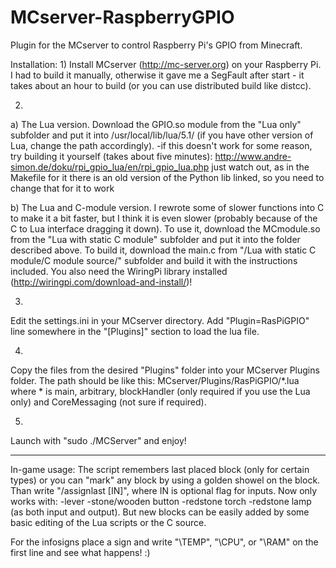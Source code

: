 MCserver-RaspberryGPIO
======================

Plugin for the MCserver to control Raspberry Pi's GPIO from Minecraft.

Installation:
1)
Install MCserver (http://mc-server.org) on your Raspberry Pi.
I had to build it manually, otherwise it gave me a SegFault after start - it takes about an hour to build (or you can use distributed build like distcc).

2)
a) The Lua version.
Download the GPIO.so module from the "Lua only" subfolder and put it into /usr/local/lib/lua/5.1/ (if you have other version of Lua, change the path accordingly).
-if this doesn't work for some reason, try building it yourself (takes about five minutes): http://www.andre-simon.de/doku/rpi_gpio_lua/en/rpi_gpio_lua.php
 just watch out, as in the Makefile for it there is an old version of the Python lib linked, so you need to change that for it to work

b) The Lua and C-module version.
I rewrote some of slower functions into C to make it a bit faster, but I think it is even slower (probably because of the C to Lua interface dragging it down).
To use it, download the MCmodule.so from the "Lua with static C module" subfolder and put it into the folder described above.
To build it, download the main.c from "/Lua with static C module/C module source/" subfolder and build it with the instructions included.
You also need the WiringPi library installed (http://wiringpi.com/download-and-install/)!


3)
Edit the settings.ini in your MCserver directory.
Add "Plugin=RasPiGPIO" line somewhere in the "[Plugins]" section to load the lua file.

4)
Copy the files from the desired "Plugins" folder into your MCserver Plugins folder.
The path should be like this:
MCserver/Plugins/RasPiGPIO/*.lua
where * is main, arbitrary, blockHandler (only required if you use the Lua only) and CoreMessaging (not sure if required).

5)
Launch with "sudo ./MCServer" and enjoy!

---------------------------------------------------------------------------------------------------------------------------

In-game usage:
The script remembers last placed block (only for certain types) or you can "mark" any block by using a golden showel on the block.
Than write "/assignlast <Pin number on board> [IN]", where IN is optional flag for inputs.
Now only works with:
 -lever
 -stone/wooden button
 -redstone torch
 -redstone lamp
(as both input and output).
But new blocks can be easily added by some basic editing of the Lua scripts or the C source.

For the infosigns place a sign and write "\TEMP", "\CPU", or "\RAM" on the first line and see what happens! :)
